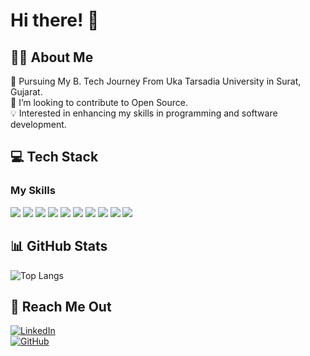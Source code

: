 # Hi there! 👋

## 👨‍💻 About Me
🌱 Pursuing My B. Tech Journey From Uka Tarsadia University in Surat, Gujarat.  
🔭 I’m looking to contribute to Open Source.  
💡 Interested in enhancing my skills in programming and software development.  

## 💻 Tech Stack
### My Skills

<p align="left">
  <img src="https://img.shields.io/badge/Python-3776AB?style=for-the-badge&logo=python&logoColor=white" />
  <img src="https://img.shields.io/badge/Java-007396?style=for-the-badge&logo=java&logoColor=white" />
  <img src="https://img.shields.io/badge/JavaScript-F7DF1E?style=for-the-badge&logo=javascript&logoColor=black" />
  <img src="https://img.shields.io/badge/Django-092E20?style=for-the-badge&logo=django&logoColor=white" />
  <img src="https://img.shields.io/badge/Flask-000000?style=for-the-badge&logo=flask&logoColor=white" />
  <img src="https://img.shields.io/badge/Git-F05032?style=for-the-badge&logo=git&logoColor=white" />
  <img src="https://img.shields.io/badge/GitHub-181717?style=for-the-badge&logo=github&logoColor=white" />
  <img src="https://img.shields.io/badge/Linux-FCC624?style=for-the-badge&logo=linux&logoColor=black" />
  <img src="https://img.shields.io/badge/MongoDB-47A248?style=for-the-badge&logo=mongodb&logoColor=white" />
  <img src="https://img.shields.io/badge/MySQL-4479A1?style=for-the-badge&logo=mysql&logoColor=white" />
</p>

## 📊 GitHub Stats
![Top Langs](https://github-readme-stats.vercel.app/api/top-langs/?username=mona-2010&layout=compact&theme=radical)  

## 🔗 Reach Me Out
[![LinkedIn](https://img.shields.io/badge/LinkedIn-Connect-blue?style=flat&logo=linkedin)](www.linkedin.com/in/monalisa-padhy-6360b6248)   
[![GitHub](https://img.shields.io/badge/GitHub-Follow-black?style=flat&logo=github)](https://github.com/mona-2010)  

